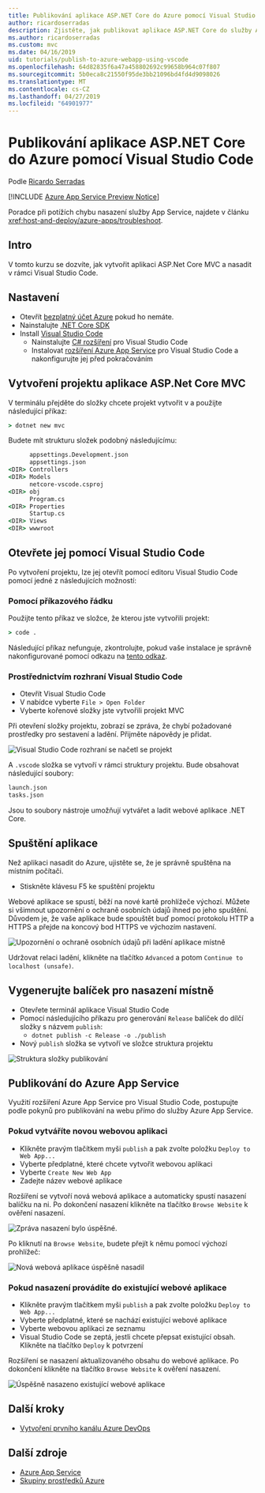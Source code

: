 ```yaml
---
title: Publikování aplikace ASP.NET Core do Azure pomocí Visual Studio Code
author: ricardoserradas
description: Zjistěte, jak publikovat aplikace ASP.NET Core do služby Azure App Service pomocí nástroje Visual Studio Code
ms.author: ricardoserradas
ms.custom: mvc
ms.date: 04/16/2019
uid: tutorials/publish-to-azure-webapp-using-vscode
ms.openlocfilehash: 64d82835f6a47a458802692c99658b964c07f807
ms.sourcegitcommit: 5b0eca8c21550f95de3bb21096bd4fd4d9098026
ms.translationtype: MT
ms.contentlocale: cs-CZ
ms.lasthandoff: 04/27/2019
ms.locfileid: "64901977"
---
```

# <a name="publish-an-aspnet-core-app-to-azure-with-visual-studio-code"></a>Publikování aplikace ASP.NET Core do Azure pomocí Visual Studio Code

Podle [Ricardo Serradas](https://twitter.com/ricardoserradas)

[!INCLUDE [Azure App Service Preview Notice](../includes/azure-apps-preview-notice.md)]

Poradce při potížích chybu nasazení služby App Service, najdete v článku <xref:host-and-deploy/azure-apps/troubleshoot>.

## <a name="intro"></a>Intro

V tomto kurzu se dozvíte, jak vytvořit aplikaci ASP.Net Core MVC a nasadit v rámci Visual Studio Code.

## <a name="set-up"></a>Nastavení

- Otevřít [bezplatný účet Azure](https://azure.microsoft.com/free/dotnet/) pokud ho nemáte.
- Nainstalujte [.NET Core SDK](https://dotnet.microsoft.com/download)
- Install [Visual Studio Code](https://code.visualstudio.com/Download)
  - Nainstalujte [ C# rozšíření](https://marketplace.visualstudio.com/items?itemName=ms-vscode.csharp) pro Visual Studio Code
  - Instalovat [rozšíření Azure App Service](https://marketplace.visualstudio.com/items?itemName=ms-azuretools.vscode-azureappservice) pro Visual Studio Code a nakonfigurujte jej před pokračováním

## <a name="create-an-aspnet-core-mvc-project"></a>Vytvoření projektu aplikace ASP.Net Core MVC

V terminálu přejděte do složky chcete projekt vytvořit v a použijte následující příkaz:

```cmd
> dotnet new mvc
```

Budete mít strukturu složek podobný následujícímu:

```cmd
      appsettings.Development.json
      appsettings.json
<DIR> Controllers
<DIR> Models
      netcore-vscode.csproj
<DIR> obj
      Program.cs
<DIR> Properties
      Startup.cs
<DIR> Views
<DIR> wwwroot
```

## <a name="open-it-with-visual-studio-code"></a>Otevřete jej pomocí Visual Studio Code

Po vytvoření projektu, lze jej otevřít pomocí editoru Visual Studio Code pomocí jedné z následujících možností:

### <a name="through-the-command-line"></a>Pomocí příkazového řádku

Použijte tento příkaz ve složce, že kterou jste vytvořili projekt:

```cmd
> code .
```

Následující příkaz nefunguje, zkontrolujte, pokud vaše instalace je správně nakonfigurované pomocí odkazu na [tento odkaz](https://code.visualstudio.com/docs/setup/setup-overview#_cross-platform).

### <a name="through-visual-studio-code-interface"></a>Prostřednictvím rozhraní Visual Studio Code

- Otevřít Visual Studio Code
- V nabídce vyberte `File > Open Folder`
- Vyberte kořenové složky jste vytvořili projekt MVC

Při otevření složky projektu, zobrazí se zpráva, že chybí požadované prostředky pro sestavení a ladění. Přijměte nápovědy je přidat.

![Visual Studio Code rozhraní se načetl se projekt](publish-to-azure-webapp-using-vscode/_static/folder-structure-restore-netcore.jpg)

A `.vscode` složka se vytvoří v rámci struktury projektu. Bude obsahovat následující soubory:

```cmd
launch.json
tasks.json
```

Jsou to soubory nástroje umožňují vytvářet a ladit webové aplikace .NET Core.

## <a name="run-the-app"></a>Spuštění aplikace

Než aplikaci nasadit do Azure, ujistěte se, že je správně spuštěna na místním počítači.

- Stiskněte klávesu F5 ke spuštění projektu

Webové aplikace se spustí, běží na nové kartě prohlížeče výchozí. Můžete si všimnout upozornění o ochraně osobních údajů ihned po jeho spuštění. Důvodem je, že vaše aplikace bude spouštět buď pomocí protokolu HTTP a HTTPS a přejde na koncový bod HTTPS ve výchozím nastavení.

![Upozornění o ochraně osobních údajů při ladění aplikace místně](publish-to-azure-webapp-using-vscode/_static/run-webapp-https-warning.jpg)

Udržovat relaci ladění, klikněte na tlačítko `Advanced` a potom `Continue to localhost (unsafe)`.

## <a name="generate-the-deployment-package-locally"></a>Vygenerujte balíček pro nasazení místně

- Otevřete terminál aplikace Visual Studio Code
- Pomocí následujícího příkazu pro generování `Release` balíček do dílčí složky s názvem `publish`:
  - `dotnet publish -c Release -o ./publish`
- Nový `publish` složka se vytvoří ve složce struktura projektu

![Struktura složky publikování](publish-to-azure-webapp-using-vscode/_static/publish-folder.jpg)

## <a name="publish-to-azure-app-service"></a>Publikování do Azure App Service

Využití rozšíření Azure App Service pro Visual Studio Code, postupujte podle pokynů pro publikování na webu přímo do služby Azure App Service.

### <a name="if-youre-creating-a-new-web-app"></a>Pokud vytváříte novou webovou aplikaci

- Klikněte pravým tlačítkem myši `publish` a pak zvolte položku `Deploy to Web App...`
- Vyberte předplatné, které chcete vytvořit webovou aplikaci
- Vyberte `Create New Web App`
- Zadejte název webové aplikace

Rozšíření se vytvoří nová webová aplikace a automaticky spustí nasazení balíčku na ni. Po dokončení nasazení klikněte na tlačítko `Browse Website` k ověření nasazení.

![Zpráva nasazení bylo úspěšné.](publish-to-azure-webapp-using-vscode/_static/deployment-succeeded-message.jpg)

Po kliknutí na `Browse Website`, budete přejít k němu pomocí výchozí prohlížeč:

![Nová webová aplikace úspěšně nasadil](publish-to-azure-webapp-using-vscode/_static/new-webapp-deployed.jpg)

### <a name="if-youre-deploying-to-an-existing-web-app"></a>Pokud nasazení provádíte do existující webové aplikace

- Klikněte pravým tlačítkem myši `publish` a pak zvolte položku `Deploy to Web App...`
- Vyberte předplatné, které se nachází existující webové aplikace
- Vyberte webovou aplikaci ze seznamu
- Visual Studio Code se zeptá, jestli chcete přepsat existující obsah. Klikněte na tlačítko `Deploy` k potvrzení

Rozšíření se nasazení aktualizovaného obsahu do webové aplikace. Po dokončení klikněte na tlačítko `Browse Website` k ověření nasazení.

![Úspěšně nasazeno existující webové aplikace](publish-to-azure-webapp-using-vscode/_static/existing-webapp-deployed.jpg)

## <a name="next-steps"></a>Další kroky

- [Vytvoření prvního kanálu Azure DevOps](/azure/devops/pipelines/create-first-pipeline)

## <a name="additional-resources"></a>Další zdroje

- [Azure App Service](/azure/app-service/app-service-web-overview)
- [Skupiny prostředků Azure](/azure/azure-resource-manager/resource-group-overview#resource-groups)